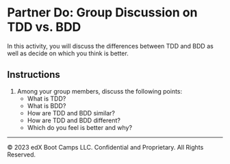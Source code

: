 # Partner Do: Group Discussion on TDD vs. BDD

In this activity, you will discuss the differences between TDD and BDD as well as decide on which you think is better.

## Instructions
1. Among your group members, discuss the following points:
   * What is TDD?
   * What is BDD?
   * How are TDD and BDD similar?
   * How are TDD and BDD different?
   * Which do you feel is better and why?

---

© 2023 edX Boot Camps LLC. Confidential and Proprietary. All Rights Reserved.
